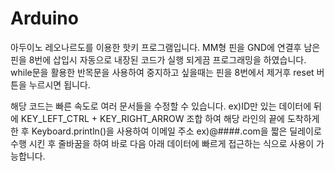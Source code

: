 # Arduino
아두이노 레오나르도를 이용한 핫키 프로그램입니다.
MM형 핀을 GND에 연결후 남은 핀을 8번에 삽입시 자동으로 내장된 코드가 실행 되게끔 프로그래밍을 하였습니다.
while문을 활용한 반목문을 사용하여 중지하고 싶을때는 핀을 8번에서 제거후 reset 버튼을 누르시면 됩니다.

해당 코드는 빠른 속도로 여러 문서들을 수정할 수 있습니다.
ex)ID만 있는 데이터에 뒤에 KEY_LEFT_CTRL + KEY_RIGHT_ARROW 조합 하여 해당 라인의 끝에 도착하게 한 후 Keyboard.println()을 사용하여 이메일 주소 ex)@####.com을 짧은 딜레이로 수행 시킨 후 줄바꿈을 하여 바로 다음 아래 데이터에 빠르게 접근하는 식으로 사용이 가능합니다.
